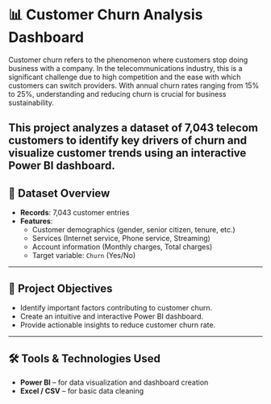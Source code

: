 # 📊 Customer Churn Analysis Dashboard

Customer churn refers to the phenomenon where customers stop doing business with a company. In the telecommunications industry, this is a significant challenge due to high competition and the ease with which customers can switch providers. With annual churn rates ranging from 15% to 25%, understanding and reducing churn is crucial for business sustainability.

This project analyzes a dataset of 7,043 telecom customers to identify key drivers of churn and visualize customer trends using an interactive Power BI dashboard.
---
## 📁 Dataset Overview
- **Records**: 7,043 customer entries
- **Features**:
  - Customer demographics (gender, senior citizen, tenure, etc.)
  - Services (Internet service, Phone service, Streaming)
  - Account information (Monthly charges, Total charges)
  - Target variable: `Churn` (Yes/No)
---
## 🎯 Project Objectives
- Identify important factors contributing to customer churn.
- Create an intuitive and interactive Power BI dashboard.
- Provide actionable insights to reduce customer churn rate.
---
## 🛠️ Tools & Technologies Used
- **Power BI** – for data visualization and dashboard creation
- **Excel / CSV** – for basic data cleaning

